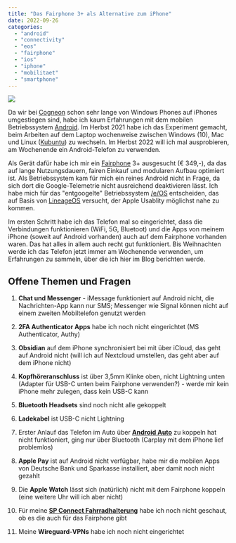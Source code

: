 ```yaml
---
title: "Das Fairphone 3+ als Alternative zum iPhone"
date: 2022-09-26
categories: 
  - "android"
  - "connectivity"
  - "eos"
  - "fairphone"
  - "ios"
  - "iphone"
  - "mobilitaet"
  - "smartphone"
---
```


![](./images/fairphone3.jpeg)

Da wir bei [Cogneon](https://cogneon.de) schon sehr lange von Windows Phones auf iPhones umgestiegen sind, habe ich kaum Erfahrungen mit dem mobilen Betriebssystem [Android](https://de.wikipedia.org/wiki/Android_\(Betriebssystem\)). Im Herbst 2021 habe ich das Experiment gemacht, beim Arbeiten auf dem Laptop wochenweise zwischen Windows (10), Mac und Linux ([Kubuntu](https://de.wikipedia.org/wiki/Kubuntu)) zu wechseln. Im Herbst 2022 will ich mal ausprobieren, am Wochenende ein Android-Telefon zu verwenden.

<!-- more -->

Als Gerät dafür habe ich mir ein [Fairphone](https://de.wikipedia.org/wiki/Fairphone) 3+ ausgesucht (€ 349,-), da das auf lange Nutzungsdauern, fairen Einkauf und modularen Aufbau optimiert ist. Als Betriebssystem kam für mich ein reines Android nicht in Frage, da sich dort die Google-Telemetrie nicht ausreichend deaktivieren lässt. Ich habe mich für das "entgoogelte" Betriebssystem [/e/OS](https://e.foundation/de/e-os/) entscheiden, das auf Basis von [LineageOS](https://lineageos.org/) versucht, der Apple Usablity möglichst nahe zu kommen.

Im ersten Schritt habe ich das Telefon mal so eingerichtet, dass die Verbindungen funktionieren (WiFi, 5G, Bluetoot) und die Apps von meinem iPhone (soweit auf Android vorhanden) auch auf dem Fairphone vorhanden waren. Das hat alles in allem auch recht gut funktioniert. Bis Weihnachten werde ich das Telefon jetzt immer am Wochenende verwenden, um Erfahrungen zu sammeln, über die ich hier im Blog berichten werde.

## Offene Themen und Fragen

1. **Chat und Messenger** - iMessage funktioniert auf Android nicht, die Nachrichten-App kann nur SMS; Messenger wie Signal können nicht auf einem zweiten Mobiltelefon genutzt werden

3. **2FA Authenticator Apps** habe ich noch nicht eingerichtet (MS Authenticator, Authy)

5. **Obsidian** auf dem iPhone synchronisiert bei mit über iCloud, das geht auf Android nicht (will ich auf Nextcloud umstellen, das geht aber auf dem iPhone nicht)

7. **Kopfhöreranschluss** ist über 3,5mm Klinke oben, nicht Lightning unten (Adapter für USB-C unten beim Fairphone verwenden?) - werde mir kein iPhone mehr zulegen, dass kein USB-C kann

9. **Bluetooth Headsets** sind noch nicht alle gekoppelt

11. **Ladekabel** ist USB-C nicht Lightning

13. Erster Anlauf das Telefon im Auto über [**Android Auto**](https://de.wikipedia.org/wiki/Android_Auto) zu koppeln hat nicht funktioniert, ging nur über Bluetooth (Carplay mit dem iPhone lief problemlos)

15. **Apple Pay** ist auf Android nicht verfügbar, habe mir die mobilen Apps von Deutsche Bank und Sparkasse installiert, aber damit noch nicht gezahlt

17. Die **Apple Watch** lässt sich (natürlich) nicht mit dem Fairphone koppeln (eine weitere Uhr will ich aber nicht)

19. Für meine [**SP Connect Fahrradhalterung**](https://sp-connect.de/) habe ich noch nicht geschaut, ob es die auch für das Fairphone gibt

21. Meine **Wireguard-VPNs** habe ich noch nicht eingerichtet
